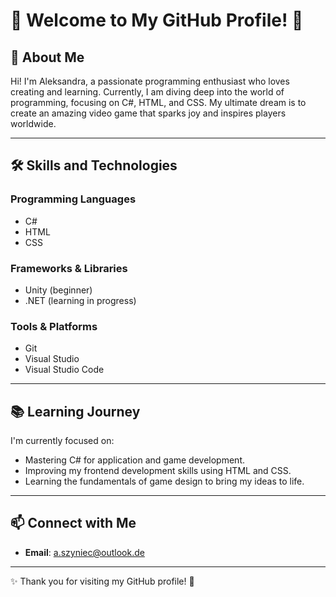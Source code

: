 # 🌟 Welcome to My GitHub Profile! 🌟

## 👋 About Me

Hi! I'm Aleksandra, a passionate programming enthusiast who loves creating and learning. Currently, I am diving deep into the world of programming, focusing on C#, HTML, and CSS. My ultimate dream is to create an amazing video game that sparks joy and inspires players worldwide.

---

## 🛠️ Skills and Technologies

### Programming Languages

- C#
- HTML
- CSS

### Frameworks & Libraries

- Unity (beginner)
- .NET (learning in progress)

### Tools & Platforms

- Git
- Visual Studio
- Visual Studio Code

---

## 📚 Learning Journey

I'm currently focused on:

- Mastering C# for application and game development.
- Improving my frontend development skills using HTML and CSS.
- Learning the fundamentals of game design to bring my ideas to life.

---

## 📫 Connect with Me

- **Email**: [a.szyniec@outlook.de](mailto\:a.szyniec@outlook.de)

---

✨ Thank you for visiting my GitHub profile! 🚀
